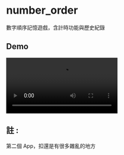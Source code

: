 # number_order

數字順序記憶遊戲，含計時功能與歷史紀錄

## Demo

![video](demoVideo/1.mp4)

## 註 : 
第二個 App，扣還是有很多雜亂的地方
